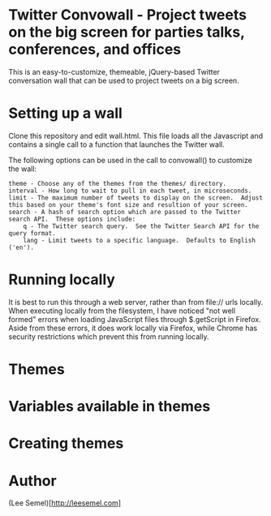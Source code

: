 # Twitter Convowall - Project tweets on the big screen for parties talks, conferences, and offices

This is an easy-to-customize, themeable, jQuery-based Twitter conversation wall that can be used to project tweets on a big screen.

# Setting up a wall

Clone this repository and edit wall.html.  This file loads all the Javascript and contains a single call to a function that launches the Twitter wall.

The following options can be used in the call to convowall() to customize the wall:

    theme - Choose any of the themes from the themes/ directory.
    interval - How long to wait to pull in each tweet, in microseconds.
    limit - The maximum number of tweets to display on the screen.  Adjust this based on your theme's font size and resultion of your screen.
    search - A hash of search option which are passed to the Twitter search API.  These options include:
        q - The Twitter search query.  See the Twitter Search API for the query format.
        lang - Limit tweets to a specific language.  Defaults to English ('en').

# Running locally 

It is best to run this through a web server, rather than from file:// urls locally.  When executing locally from the filesystem, I have noticed "not well formed" errors
when loading JavaScript files through $.getScript in Firefox.  Aside from these errors, it does work locally via Firefox, while Chrome has security restrictions which
prevent this from running locally.

# Themes


# Variables available in themes


# Creating themes




# Author

(Lee Semel)[http://leesemel.com]



